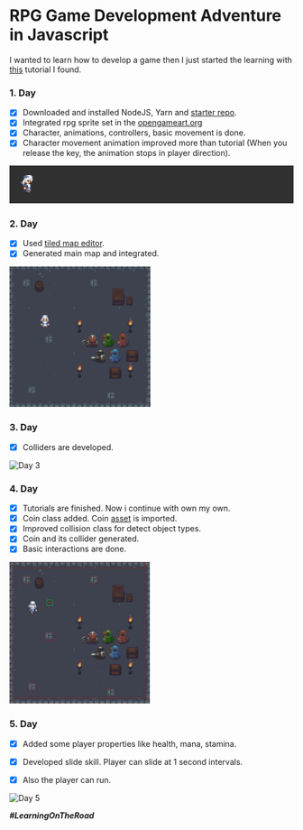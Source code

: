 # RPG Game Development Adventure in Javascript

I wanted to learn how to develop a game then I just started the learning with [this](https://www.youtube.com/watch?v=5Iq0TcMdvBw) tutorial I found.


### 1. Day
 - [x] Downloaded and installed NodeJS, Yarn and [starter repo](https://github.com/dajack05/simple-dev-starter).
 - [x] Integrated rpg sprite set in the [opengameart.org](https://opengameart.org/content/antifareas-rpg-sprite-set-1-enlarged-w-transparent-background)
 - [x] Character, animations, controllers, basic movement is done.
 - [x] Character movement animation improved more than tutorial (When you release the key, the animation stops in player direction).

![Day 1](https://raw.githubusercontent.com/emircanerkul/rpg-game-development-adventure/master/gifs/day1.gif)

### 2. Day
 - [x] Used [tiled map editor](https://www.mapeditor.org/).
 - [x] Generated main map and integrated.

![Day 2](https://raw.githubusercontent.com/emircanerkul/rpg-game-development-adventure/master/gifs/day2.gif)

### 3. Day
 - [x] Colliders are developed.

![Day 3](https://raw.githubusercontent.com/emircanerkul/rpg-game-development-adventure/master/gifs/day3.gif)

### 4. Day
 - [x] Tutorials are finished. Now i continue with own my own.
 - [x] Coin class added. Coin [asset](https://opengameart.org/content/gold-treasure-icons-16x16) is imported.
 - [x] Improved collision class for detect object types.
 - [x] Coin and its collider generated.
 - [x] Basic interactions are done.

![Day 4](https://raw.githubusercontent.com/emircanerkul/rpg-game-development-adventure/master/gifs/day4.gif)

### 5. Day
 - [x] Added some player properties like health, mana, stamina.
 - [x] Developed slide skill. Player can slide at 1 second intervals.
 - [x] Also the player can run.


![Day 5](https://raw.githubusercontent.com/emircanerkul/rpg-game-development-adventure/master/gifs/day5.gif)

***#LearningOnTheRoad***
